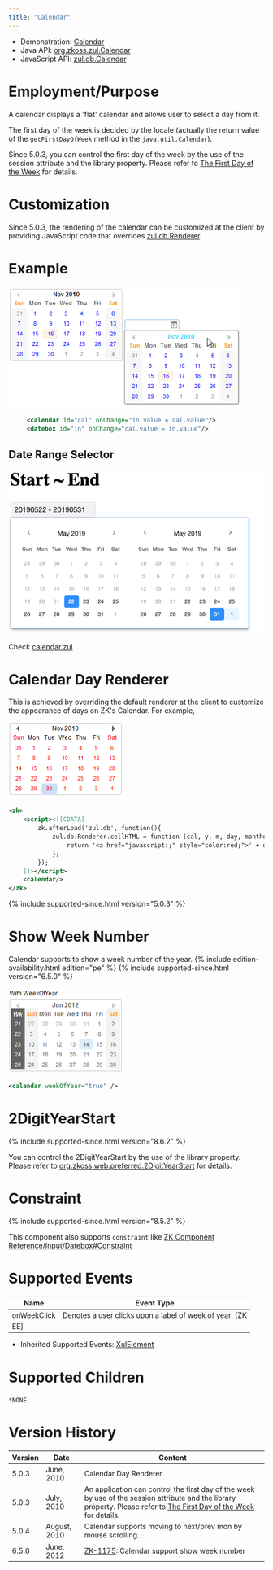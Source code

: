 ```yaml
---
title: "Calendar"
---
```



- Demonstration:
  [Calendar](http://www.zkoss.org/zkdemo/reporting/simple_calendar)
- Java API: [org.zkoss.zul.Calendar](https://www.zkoss.org/javadoc/latest/zk/org/zkoss/zul/Calendar.html)
- JavaScript API: [zul.db.Calendar](https://www.zkoss.org/javadoc/latest/jsdoc/classes/zul.db.Calendar.html)


# Employment/Purpose

A calendar displays a 'flat' calendar and allows user to select a day
from it.

The first day of the week is decided by the locale (actually the return
value of the `getFirstDayOfWeek` method in the `java.util.Calendar`).

Since 5.0.3, you can control the first day of the week by the use of the
session attribute and the library property. Please refer to [The First Day of the Week]({{site.baseurl}}/zk_dev_ref/internationalization/the_first_day_of_the_week)
for details.

# Customization

Since 5.0.3, the rendering of the calendar can be customized at the
client by providing JavaScript code that overrides
[zul.db.Renderer](https://www.zkoss.org/javadoc/latest/jsdoc/classes/zul.db.Renderer.html).

# Example

![](/zk_component_ref/images/ZKComRef_Calendar_Example.png)

```xml
     <calendar id="cal" onChange="in.value = cal.value"/>
     <datebox id="in" onChange="cal.value = in.value"/>
```

## Date Range Selector

![](/zk_component_ref/images/dateRangeSelector.png)

Check
[calendar.zul](https://github.com/zkoss/zkbooks/blob/master/componentreference/src/main/webapp/input/calendar.zul#L21)

# Calendar Day Renderer

This is achieved by overriding the default renderer at the client to
customize the appearance of days on ZK's Calendar. For example,

![](/zk_component_ref/images/ZKComRef_Calendar_Example2.png)

```xml
<zk>
    <script><![CDATA[
        zk.afterLoad('zul.db', function(){
            zul.db.Renderer.cellHTML = function (cal, y, m, day, monthofs) {
                return '<a href="javascript:;" style="color:red;">' + day + '</a>';
            };
        });
    ]]></script>
    <calendar/>
</zk>
```

{% include supported-since.html version="5.0.3" %}

# Show Week Number

Calendar supports to show a week number of the year. <!--REQUIRED ZK EDITION: PE -->
{% include edition-availability.html edition="pe" %}
{% include supported-since.html version="6.5.0" %}

![](/zk_component_ref/images/ZKComRef_Calendar_Week_Of_Year.PNG)

```xml
<calendar weekOfYear="true" />
```

# 2DigitYearStart

{% include supported-since.html version="8.6.2" %}

You can control the 2DigitYearStart by the use of the library property.
Please refer to [ org.zkoss.web.preferred.2DigitYearStart]({{site.baseurl}}/zk_config_ref/org_zkoss_web_preferred_2digityearstart)
for details.

# Constraint

{% include supported-since.html version="8.5.2" %}

This component also supports `constraint` like [ZK Component Reference/Input/Datebox#Constraint]({{site.baseurl}}/zk_component_ref/datebox#Constraint)

# Supported Events

| Name | Event Type |
|---|---|
| onWeekClick | Denotes a user clicks upon a label of week of year. [ZK
EE] |

- Inherited Supported Events: [ XulElement]({{site.baseurl}}/zk_component_ref/xulelement#Supported_Events)

# Supported Children

`*NONE`



# Version History



| Version | Date         | Content                                                                                                                                                                                                                                                       |
|---------|--------------|---------------------------------------------------------------------------------------------------------------------------------------------------------------------------------------------------------------------------------------------------------------|
| 5.0.3   | June, 2010   | Calendar Day Renderer                                                                                                                                                                                                                                         |
| 5.0.3   | July, 2010   | An application can control the first day of the week by use of the session attribute and the library property. Please refer to [The First Day of the Week]({{site.baseurl}}/zk_dev_ref/internationalization/the_first_day_of_the_week) for details. |
| 5.0.4   | August, 2010 | Calendar supports moving to next/prev mon by mouse scrolling.                                                                                                                                                                                                 |
| 6.5.0   | June, 2012   | [ZK-1175](http://tracker.zkoss.org/browse/ZK-1175): Calendar support show week number                                                                                                                                                                         |


